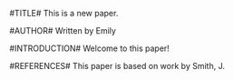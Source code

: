 #TITLE#
This is a new paper. 

#AUTHOR#
Written by Emily

#INTRODUCTION#
Welcome to this paper!

#REFERENCES#
This paper is based on work by Smith, J. 
